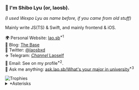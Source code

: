 ### 👋 I'm Shibo Lyu (or, laosb).

*(I used Wexpo Lyu as name before, if you came from old stuff)*

Mainly write JS(TS) & Swift, and mainly frontend & iOS.

🌍 Personal Website: [lao.sb](https://lao.sb)<sup>*1</sup>\
📒 Blog: [The Base](https://thebase.blog)\
🦜 Twitter: [@laosbxd](https://lao.sb/t)\
✈️ Telegram: [*Channel* Laoself](https://t.me/laoself)\
📮 Email: See on my profile<sup>*2</sup>.\
💬 Ask me anything: [ask.lao.sb/What's your major in university](https://ask.lao.sb/What's%20your%20major%20in%20university)<sup>*3</sup>

<picture>
  <source media="(prefers-color-scheme: dark)" srcset="https://github-profile-trophy.vercel.app/?username=laosb&margin-w=10&margin-h=10&no-frame=true&theme=gitdimmed">
  <source media="(prefers-color-scheme: light)" srcset="https://github-profile-trophy.vercel.app/?username=laosb&margin-w=10&margin-h=10&no-frame=true">
  <img alt="Trophies" src="https://github-profile-trophy.vercel.app/?username=laosb&margin-w=10&margin-h=10&no-frame=true">
</picture>

<details>
  <summary>*Asterisks</summary>
  <p><b>*1: </b>A refactor is pending.</p>
  <p><b>*2: </b>I check that very public one at a once-per-month frequency basis (not guranteed). That is said, if you happened to know other addresses, it's encouraged to contact me using those ones instead, since I usually check less public inboxes more frequently.</p>
  <p><b>*3: </b>Don't ask this specific problem, seriously. A private AMA method is planned, but not yet. You can ask me on Telegram directly, though.</p>
</details>

<!--
**laosb/laosb** is a ✨ _special_ ✨ repository because its `README.md` (this file) appears on your GitHub profile.

Here are some ideas to get you started:

- 🔭 I’m currently working on ...
- 🌱 I’m currently learning ...
- 👯 I’m looking to collaborate on ...
- 🤔 I’m looking for help with ...
- 💬 Ask me about ...
- 📫 How to reach me: ...
- 😄 Pronouns: ...
- ⚡ Fun fact: ...
-->

